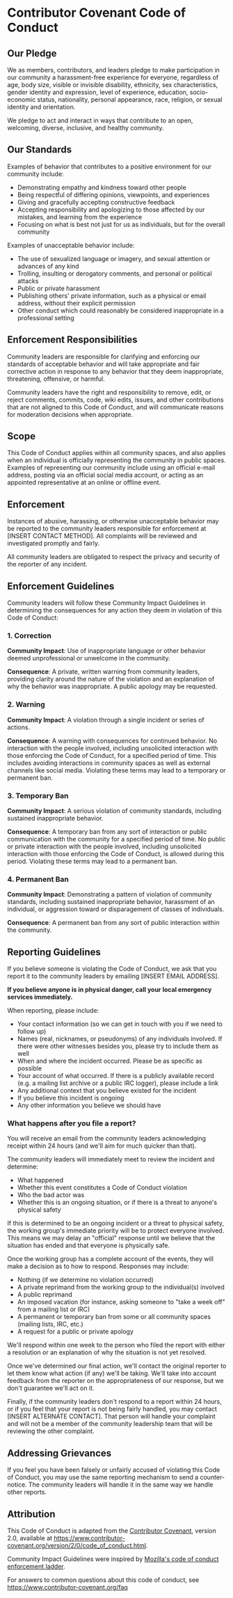 # Contributor Covenant Code of Conduct

## Our Pledge

We as members, contributors, and leaders pledge to make participation in our
community a harassment-free experience for everyone, regardless of age, body
size, visible or invisible disability, ethnicity, sex characteristics, gender
identity and expression, level of experience, education, socio-economic status,
nationality, personal appearance, race, religion, or sexual identity
and orientation.

We pledge to act and interact in ways that contribute to an open, welcoming,
diverse, inclusive, and healthy community.

## Our Standards

Examples of behavior that contributes to a positive environment for our
community include:

* Demonstrating empathy and kindness toward other people
* Being respectful of differing opinions, viewpoints, and experiences
* Giving and gracefully accepting constructive feedback
* Accepting responsibility and apologizing to those affected by our mistakes,
  and learning from the experience
* Focusing on what is best not just for us as individuals, but for the
  overall community

Examples of unacceptable behavior include:

* The use of sexualized language or imagery, and sexual attention or
  advances of any kind
* Trolling, insulting or derogatory comments, and personal or political attacks
* Public or private harassment
* Publishing others' private information, such as a physical or email
  address, without their explicit permission
* Other conduct which could reasonably be considered inappropriate in a
  professional setting

## Enforcement Responsibilities

Community leaders are responsible for clarifying and enforcing our standards of
acceptable behavior and will take appropriate and fair corrective action in
response to any behavior that they deem inappropriate, threatening, offensive,
or harmful.

Community leaders have the right and responsibility to remove, edit, or reject
comments, commits, code, wiki edits, issues, and other contributions that are
not aligned to this Code of Conduct, and will communicate reasons for moderation
decisions when appropriate.

## Scope

This Code of Conduct applies within all community spaces, and also applies when
an individual is officially representing the community in public spaces.
Examples of representing our community include using an official e-mail address,
posting via an official social media account, or acting as an appointed
representative at an online or offline event.

## Enforcement

Instances of abusive, harassing, or otherwise unacceptable behavior may be
reported to the community leaders responsible for enforcement at
[INSERT CONTACT METHOD].
All complaints will be reviewed and investigated promptly and fairly.

All community leaders are obligated to respect the privacy and security of the
reporter of any incident.

## Enforcement Guidelines

Community leaders will follow these Community Impact Guidelines in determining
the consequences for any action they deem in violation of this Code of Conduct:

### 1. Correction

**Community Impact**: Use of inappropriate language or other behavior deemed
unprofessional or unwelcome in the community.

**Consequence**: A private, written warning from community leaders, providing
clarity around the nature of the violation and an explanation of why the
behavior was inappropriate. A public apology may be requested.

### 2. Warning

**Community Impact**: A violation through a single incident or series
of actions.

**Consequence**: A warning with consequences for continued behavior. No
interaction with the people involved, including unsolicited interaction with
those enforcing the Code of Conduct, for a specified period of time. This
includes avoiding interactions in community spaces as well as external channels
like social media. Violating these terms may lead to a temporary or
permanent ban.

### 3. Temporary Ban

**Community Impact**: A serious violation of community standards, including
sustained inappropriate behavior.

**Consequence**: A temporary ban from any sort of interaction or public
communication with the community for a specified period of time. No public or
private interaction with the people involved, including unsolicited interaction
with those enforcing the Code of Conduct, is allowed during this period.
Violating these terms may lead to a permanent ban.

### 4. Permanent Ban

**Community Impact**: Demonstrating a pattern of violation of community
standards, including sustained inappropriate behavior,  harassment of an
individual, or aggression toward or disparagement of classes of individuals.

**Consequence**: A permanent ban from any sort of public interaction within
the community.

## Reporting Guidelines

If you believe someone is violating the Code of Conduct, we ask that you report
it to the community leaders by emailing [INSERT EMAIL ADDRESS].

**If you believe anyone is in physical danger, call your local emergency
services immediately.**

When reporting, please include:

* Your contact information (so we can get in touch with you if we need to
  follow up)
* Names (real, nicknames, or pseudonyms) of any individuals involved. If there
  were other witnesses besides you, please try to include them as well
* When and where the incident occurred. Please be as specific as possible
* Your account of what occurred. If there is a publicly available record (e.g.
  a mailing list archive or a public IRC logger), please include a link
* Any additional context that you believe existed for the incident
* If you believe this incident is ongoing
* Any other information you believe we should have

### What happens after you file a report?

You will receive an email from the community leaders acknowledging receipt
within 24 hours (and we'll aim for much quicker than that).

The community leaders will immediately meet to review the incident and determine:

* What happened
* Whether this event constitutes a Code of Conduct violation
* Who the bad actor was
* Whether this is an ongoing situation, or if there is a threat to anyone's
  physical safety

If this is determined to be an ongoing incident or a threat to physical safety,
the working group's immediate priority will be to protect everyone involved.
This means we may delay an "official" response until we believe that the
situation has ended and that everyone is physically safe.

Once the working group has a complete account of the events, they will make a
decision as to how to respond. Responses may include:

* Nothing (if we determine no violation occurred)
* A private reprimand from the working group to the individual(s) involved
* A public reprimand
* An imposed vacation (for instance, asking someone to "take a week off" from a
  mailing list or IRC)
* A permanent or temporary ban from some or all community spaces (mailing
  lists, IRC, etc.)
* A request for a public or private apology

We'll respond within one week to the person who filed the report with either a
resolution or an explanation of why the situation is not yet resolved.

Once we've determined our final action, we'll contact the original reporter to
let them know what action (if any) we'll be taking. We'll take into account
feedback from the reporter on the appropriateness of our response, but we
don't guarantee we'll act on it.

Finally, if the community leaders don't respond to a report within 24 hours, or
if you feel that your report is not being fairly handled, you may contact
[INSERT ALTERNATE CONTACT]. That person will handle your complaint and will
not be a member of the community leadership team that will be reviewing the
other complaint.

## Addressing Grievances

If you feel you have been falsely or unfairly accused of violating this Code of
Conduct, you may use the same reporting mechanism to send a counter-notice. The
community leaders will handle it in the same way we handle other reports.

## Attribution

This Code of Conduct is adapted from the [Contributor Covenant][homepage],
version 2.0, available at
https://www.contributor-covenant.org/version/2/0/code_of_conduct.html.

Community Impact Guidelines were inspired by [Mozilla's code of conduct
enforcement ladder](https://github.com/mozilla/diversity).

[homepage]: https://www.contributor-covenant.org

For answers to common questions about this code of conduct, see
https://www.contributor-covenant.org/faq 